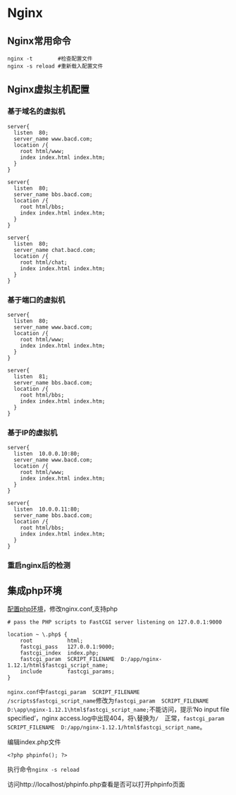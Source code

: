 # Nginx
## Nginx常用命令
```
nginx -t        #检查配置文件
nginx -s reload #重新载入配置文件
```
## Nginx虚拟主机配置
### 基于域名的虚拟机
```
server{
  listen  80;
  server_name www.bacd.com;
  location /{
    root html/www;
    index index.html index.htm;
  }
}

server{
  listen  80;
  server_name bbs.bacd.com;
  location /{
    root html/bbs;
    index index.html index.htm;
  }
}

server{
  listen  80;
  server_name chat.bacd.com;
  location /{
    root html/chat;
    index index.html index.htm;
  }
}

```
### 基于端口的虚拟机
```
server{
  listen  80;
  server_name www.bacd.com;
  location /{
    root html/www;
    index index.html index.htm;
  }
}

server{
  listen  81;
  server_name bbs.bacd.com;
  location /{
    root html/bbs;
    index index.html index.htm;
  }
}
```
### 基于IP的虚拟机
```
server{
  listen  10.0.0.10:80;
  server_name www.bacd.com;
  location /{
    root html/www;
    index index.html index.htm;
  }
}

server{
  listen  10.0.0.11:80;
  server_name bbs.bacd.com;
  location /{
    root html/bbs;
    index index.html index.htm;
  }
}
```


### 重启nginx后的检测

## 集成php环境
[配置php环境](../php/php-win.md)，修改nginx.conf,支持php
```
# pass the PHP scripts to FastCGI server listening on 127.0.0.1:9000

location ~ \.php$ {
    root           html;
    fastcgi_pass   127.0.0.1:9000;
    fastcgi_index  index.php;
    fastcgi_param  SCRIPT_FILENAME  D:/app/nginx-1.12.1/html$fastcgi_script_name;
    include        fastcgi_params;
}
```
`nginx.conf`中`fastcgi_param  SCRIPT_FILENAME  /scripts$fastcgi_script_name`修改为`fastcgi_param  SCRIPT_FILENAME  D:\app\nginx-1.12.1\html$fastcgi_script_name;`不能访问，提示‘No input file specified’，nginx access.log中出现404，将`\`替换为`/  `正常，`fastcgi_param  SCRIPT_FILENAME  D:/app/nginx-1.12.1/html$fastcgi_script_name`。

编辑index.php文件
```
<?php phpinfo(); ?>
```
执行命令`nginx -s reload`

访问http://localhost/phpinfo.php查看是否可以打开phpinfo页面

